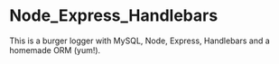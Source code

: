 # Node_Express_Handlebars
This is a burger logger with MySQL, Node, Express, Handlebars and a homemade ORM (yum!). 

